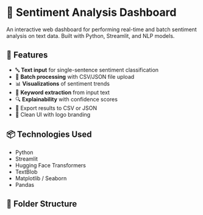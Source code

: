 # 🧠 Sentiment Analysis Dashboard

An interactive web dashboard for performing real-time and batch sentiment analysis on text data. Built with Python, Streamlit, and NLP models.

## 🚀 Features

- 🔤 **Text input** for single-sentence sentiment classification
- 📁 **Batch processing** with CSV/JSON file upload
- 📊 **Visualizations** of sentiment trends
- 📌 **Keyword extraction** from input text
- 🔍 **Explainability** with confidence scores
- 💾 Export results to CSV or JSON
- 🎨 Clean UI with logo branding

## 📦 Technologies Used

- Python
- Streamlit
- Hugging Face Transformers
- TextBlob
- Matplotlib / Seaborn
- Pandas

## 📁 Folder Structure


